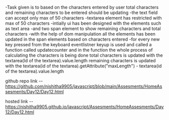 -Task given is to based on the characters entered by user total characters and remaining characters to be entered should be updating
-the text field can accept only max of 50 characters
-textarea element has restricted with max of 50 characters
-intially ui has been designed with the elements such as text area 
-and two span element to show remaining characters and total characters
-with the help of dom manipulation all the elements has been updated in the span elements based on characters entered
-for every new key pressed from the keyboard eventlistner keyup is used and called a function called updatecounter and in the function the whole process of calculating the characters is being done
total characters is updated with the textarea(Id of the textarea).value.length
remaining characters is updated with the 
textarea(id of the textarea).getAttribute("maxLength") - textarea(id of the textarea).value.length

github repo link -- https://github.com/nishitha9905/javascript/blob/main/Assesments/HomeAssesments/Day12/Day12.html



hosted link -- https://nishitha9905.github.io/javascript/Assesments/HomeAssesments/Day12/Day12.html